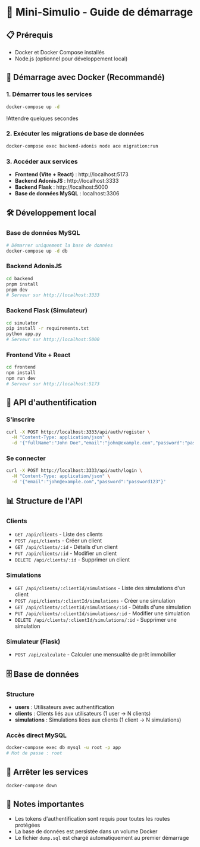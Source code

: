 # 🚀 Mini-Simulio - Guide de démarrage

## 📋 Prérequis
- Docker et Docker Compose installés
- Node.js (optionnel pour développement local)

## 🐳 Démarrage avec Docker (Recommandé)

### 1. Démarrer tous les services
```bash
docker-compose up -d
```
!Attendre quelques secondes

### 2. Exécuter les migrations de base de données
```bash
docker-compose exec backend-adonis node ace migration:run
```

### 3. Accéder aux services
- **Frontend (Vite + React)** : http://localhost:5173
- **Backend AdonisJS** : http://localhost:3333
- **Backend Flask** : http://localhost:5000
- **Base de données MySQL** : localhost:3306

## 🛠️ Développement local

### Base de données MySQL
```bash
# Démarrer uniquement la base de données
docker-compose up -d db
```

### Backend AdonisJS
```bash
cd backend
pnpm install
pnpm dev
# Serveur sur http://localhost:3333
```

### Backend Flask (Simulateur)
```bash
cd simulator
pip install -r requirements.txt
python app.py
# Serveur sur http://localhost:5000
```

### Frontend Vite + React
```bash
cd frontend
npm install
npm run dev
# Serveur sur http://localhost:5173
```

## 🔑 API d'authentification

### S'inscrire
```bash
curl -X POST http://localhost:3333/api/auth/register \
  -H "Content-Type: application/json" \
  -d '{"fullName":"John Doe","email":"john@example.com","password":"password123"}'
```

### Se connecter
```bash
curl -X POST http://localhost:3333/api/auth/login \
  -H "Content-Type: application/json" \
  -d '{"email":"john@example.com","password":"password123"}'
```

## 📊 Structure de l'API

### Clients
- `GET /api/clients` - Liste des clients
- `POST /api/clients` - Créer un client
- `GET /api/clients/:id` - Détails d'un client
- `PUT /api/clients/:id` - Modifier un client
- `DELETE /api/clients/:id` - Supprimer un client

### Simulations
- `GET /api/clients/:clientId/simulations` - Liste des simulations d'un client
- `POST /api/clients/:clientId/simulations` - Créer une simulation
- `GET /api/clients/:clientId/simulations/:id` - Détails d'une simulation
- `PUT /api/clients/:clientId/simulations/:id` - Modifier une simulation
- `DELETE /api/clients/:clientId/simulations/:id` - Supprimer une simulation

### Simulateur (Flask)
- `POST /api/calculate` - Calculer une mensualité de prêt immobilier

## 🗄️ Base de données

### Structure
- **users** : Utilisateurs avec authentification
- **clients** : Clients liés aux utilisateurs (1 user → N clients)
- **simulations** : Simulations liées aux clients (1 client → N simulations)

### Accès direct MySQL
```bash
docker-compose exec db mysql -u root -p app
# Mot de passe : root
```

## 🛑 Arrêter les services
```bash
docker-compose down
```

## 📝 Notes importantes
- Les tokens d'authentification sont requis pour toutes les routes protégées
- La base de données est persistée dans un volume Docker
- Le fichier `dump.sql` est chargé automatiquement au premier démarrage

